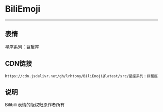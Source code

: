 
# BiliEmoji
---
## 表情
星座系列：巨蟹座
## CDN链接
```
https://cdn.jsdelivr.net/gh/lrhtony/BiliEmoji@latest/src/星座系列：巨蟹座
```
## 说明
Bilibili 表情的版权归原作者所有
